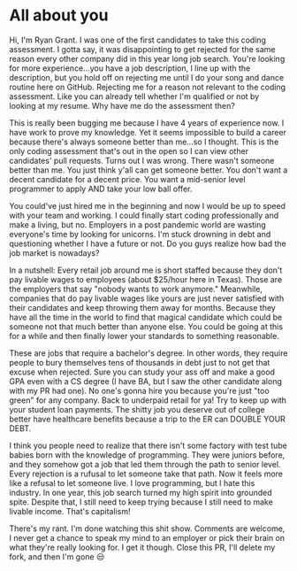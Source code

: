 # All about you #

Hi, I'm Ryan Grant. I was one of the first candidates to take this coding assessment. I gotta say, it was disappointing to get rejected for the same reason every other company did in this year long job search. You're looking for more experience...you have a job description, I line up with the description, but you hold off on rejecting me until I do your song and dance routine here on GitHub. Rejecting me for a reason not relevant to the coding assessment. Like you can already tell whether I'm qualified or not by looking at my resume. Why have me do the assessment then?

This is really been bugging me because I have 4 years of experience now. I have work to prove my knowledge. Yet it seems impossible to build a career because there's always someone better than me...so I thought. This is the only coding assessment that's out in the open so I can view other candidates' pull requests. Turns out I was wrong. There wasn't someone better than me. You just think y'all can get someone better. You don't want a decent candidate for a decent price. You want a mid-senior level programmer to apply AND take your low ball offer.

You could've just hired me in the beginning and now I would be up to speed with your team and working. I could finally start coding professionally and make a living, but no. Employers in a post pandemic world are wasting everyone's time by looking for unicorns. I'm stuck drowning in debt and questioning whether I have a future or not. Do you guys realize how bad the job market is nowadays?

In a nutshell:
Every retail job around me is short staffed because they don't pay livable wages to employees (about $25/hour here in Texas). Those are the employers that say "nobody wants to work anymore." Meanwhile, companies that do pay livable wages like yours are just never satisfied with their candidates and keep throwing them away for months. Because they have all the time in the world to find that magical candidate which could be someone not that much better than anyone else. You could be going at this for a while and then finally lower your standards to something reasonable.

These are jobs that require a bachelor's degree. In other words, they require people to bury themselves tens of thousands in debt just to not get that excuse when rejected. Sure you can study your ass off and make a good GPA even with a CS degree (I have BA, but I saw the other candidate along with my PR had one). No one's gonna hire you because you're just "too green" for any company. Back to underpaid retail for ya! Try to keep up with your student loan payments. The shitty job you deserve out of college better have healthcare benefits because a trip to the ER can DOUBLE YOUR DEBT.

I think you people need to realize that there isn't some factory with test tube babies born with the knowledge of programming. They were juniors before, and they somehow got a job that led them through the path to senior level. Every rejection is a rufusal to let someone take that path. Now it feels more like a refusal to let someone live. I love programming, but I hate this industry. In one year, this job search turned my high spirit into grounded spite. Despite that, I still need to keep trying because I still need to make livable income. That's capitalism!

There's my rant. I'm done watching this shit show. Comments are welcome, I never get a chance to speak my mind to an employer or pick their brain on what they're really looking for. I get it though. Close this PR, I'll delete my fork, and then I'm gone 😒